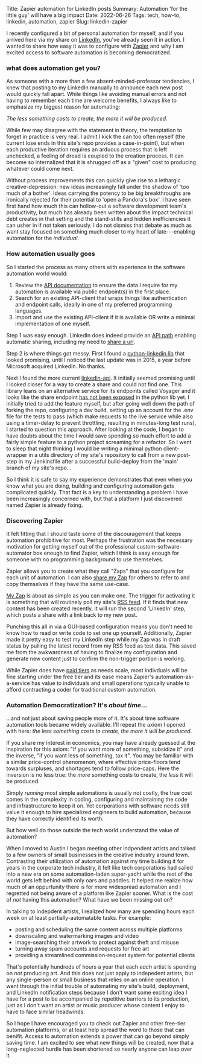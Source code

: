 Title: Zapier automation for LinkedIn posts
Summary: Automation 'for the little guy' will have a big impact
Date: 2022-06-26
Tags: tech, how-to, linkedin, automation, zapier
Slug: linkedin-zapier

I recently configured a bit of personal automation for myself,
and if you arrived here via my share on [LinkedIn](https://www.linkedin.com/in/thomas-flanigan/),
you've already seen it in action.
I wanted to share how easy it was to configure with [Zapier](https://zapier.com/)
and why I am excited access to software automation is becoming democratized.

### what does automation get you?

As someone with a more than a few absent-minded-professor tendencies,
I knew that posting to my LinkedIn manually to announce each new post would quickly fall apart.
While things like avoiding manual errors and not having to remember each time are welcome benefits, 
I always like to emphasize my biggest reason for automating:

*The less something costs to create, the more it will be produced.*

While few may disagree with the statement in theory,
the temptation to forget in practice is very real.
I admit I kick the can too often myself 
(the current lose ends in this site's repo provides a case-in-point), 
but when each productive iteration requires an arduous process that is left unchecked, 
a feeling of dread is coupled to the creation process.
It can become so internalized that it is shrugged off as a "given" cost to producing whatever could come next.

Without process improvements this can quickly give rise to a lethargic creative-depression: 
new ideas increasingly fall under the shadow of 'too much of a bother'. 
Ideas carrying the potency to be big breakthroughs are ironically rejected for their potential to 'open a Pandora's box'.
I have seen first hand how much this can hollow-out a software development team's productivity, 
but much has already been written about the impact technical debt creates in that setting 
and the stand-stills and hidden inefficiencies it can usher in if not taken seriously.
I do not dismiss that debate as much as want stay focused on something much closer to my heart of late---enabling automation for the *individual*.

### How automation usually goes

So I started the process as many others with experience in the software automation world would:

1. Review the [API documentation](https://docs.microsoft.com/en-us/linkedin/) to ensure the data I require for my automation is available via public endpoint(s) in the first place.
2. Search for an existing API-client that wraps things like authentication and endpoint calls, ideally in one of my preferred programming languages.
3. Import and use the existing API-client if it is available OR write a minimal implementation of one myself.

Step 1 was easy enough. 
LinkedIn does indeed provide an [API path](https://docs.microsoft.com/en-us/linkedin/consumer/integrations/self-serve/share-on-linkedin#creating-a-share-on-linkedin) enabling automatic sharing, including my need to [share a url](https://docs.microsoft.com/en-us/linkedin/consumer/integrations/self-serve/share-on-linkedin#create-an-article-or-url-share).

Step 2 is where things got messy.
First I found a [python-linkedin lib](https://github.com/ozgur/python-linkedin) that looked promising, until I noticed the last update was in 2015, a year before Microsoft acquired LinkedIn. No thanks.

Next I found the more current [linkedin-api](https://github.com/tomquirk/linkedin-api). It initially seemed promising until I looked closer for a way to create a share and could not find one. This library leans on an alternative service for its endpoints called Voyager and it looks like the share endpoint [has not been exposed](https://github.com/tomquirk/linkedin-api/issues/106) in the python lib yet. I initially tried to add the feature myself, but after going well down the path of forking the repo, configuring a dev build, setting up an account for the .env file for the tests to pass (which make requests to the live service while also using a timer-delay to prevent throttling, resulting in minutes-long test runs), I started to question this approach. 
After looking at the code, I began to have doubts about the time I would save spending so much effort to add a fairly simple feature to a python project screaming for a refactor. 
So I went to sleep that night thinking I would be writing a minimal python client-wrapper in a utils directory of my site's repository to call from a new post-step in my Jenkinsfile after a successful build-deploy from the 'main' branch of my site's repo...

So I think it is safe to say my experience demonstrates that even when you know what you are doing, building and configuring automation gets complicated quickly. That fact is a key to understanding a problem I have been increasingly concerned with, but that a platform I just discovered named Zapier is already fixing. 

### Discovering Zapier

It felt fitting that I should taste some of the discouragement that keeps automation prohibitive for most. 
Perhaps the frustration was the necessary motivation for getting myself out of the professional custom-software-automator box enough to find Zapier,
which I think is easy enough for someone with no programming background to use themselves.

Zapier allows you to create what they call "Zaps" that you configure for each unit of automation.
I can also [share my Zap](https://zapier.com/shared/2a8c0753b0c2ef3026bf9487b4fb21c92db7e351) for others to refer to and copy themselves if they have the same use-case.

[My Zap](https://zapier.com/shared/2a8c0753b0c2ef3026bf9487b4fb21c92db7e351) is about as simple as you can make one. 
The trigger for activating it is something that will routinely poll my site's [RSS feed](https://en.wikipedia.org/wiki/RSS).
If it finds that new content has been created recently, it will run the second 'LinkedIn' step, which posts a share with a link back to my new post.

Punching this all in via a GUI-based configuration means you don't need to know how to read or write code to set one up yourself.
Additionally, Zapier made it pretty easy to test my LinkedIn step while my Zap was in draft status by pulling the latest record from my RSS feed as test data. 
This saved me from the awkwardness of having to finalize my configuration and generate new content just to confirm the non-trigger portion is working.

While Zapier does have [paid tiers](https://zapier.com/app/billing/plans) as needs scale, most indivduals will be fine starting under the free tier and its ease means Zapier's automation-as-a-service has value to individuals and small operations typically unable to afford contracting a coder for traditional custom automation.

### Automation Democratization? It's *about time*...

...and not just about saving people more of it. It's about time software automation tools became widely available.
I'll repeat the axiom I opened with here: *the less something costs to create, the more it will be produced*.

If you share my interest in economics, you may have already guessed at the inspiration for this axiom: 
"if you want more of something, subsidize it" and the inverse, "if you want less of something, tax it".
You may be familiar with a similar price-control phenomenon,
where effective price-floors tend towards surpluses, and shortages tend to follow price-caps. 
Here the inversion is no less true: the *more* something costs to create, the *less* it will be produced.

Simply *running* most simple automations is usually not costly, 
the true cost comes in the complexity in coding, configuring and maintaining the code and infrastructure to keep it on. 
Yet corporations with software needs still value it enough to hire specialized engineers to build automation, 
because they have correctly identified its worth. 

But how well do those outside the tech world understand the value of automation?

When I moved to Austin I began meeting other indpendent artists and talked to a few owners of small businesses in the creative industry around town. 
Contrasting their utilization of automation against my time building it for years in the corporate tech industry, 
it felt like tech corporations had sailed into a new era on some automation-laden super-yacht while the rest of the world gets left behind with only oars and paddles.
It helped me realize how much of an oppurtunity there is for more widespread automation 
and I regretted not being aware of a platform like Zapier sooner. 
What is the cost of *not* having this automation? What have we been missing out on? 

In talking to indepdent artists, I realized how many are spending hours each week on at least partially-automatable tasks. 
For example:

- posting and scheduling the same content across multiple platforms
- downscaling and watermarking images and video
- image-searching their artwork to protect against theft and misuse
- turning away spam accounts and requests for free art
- providing a streamlined commission-request system for potential clients

That's potentially hundreds of hours a year that each *each* artist is spending on *not* producing art.
And this does not just apply to indepedent artists, but any single-person or small business that relies on an online operation.
I went through the initial trouble of automating my site's build, deployment, and LinkedIn notification steps
because I don't want some exciting idea I have for a post to be accompanied by repetitive barriers to its production,
just as I don't want an artist or music producer whose content I enjoy to have to face similar headwinds.

So I hope I have encouraged you to check out Zapier and other free-tier automation platforms, 
or at least help spread the word to those that can benifit.
Access to automation extends a power that can go beyond simply saving time. 
I am excited to see what new things will be created, 
now that a long-neglected hurdle has been shortened so nearly anyone can leap over it.
